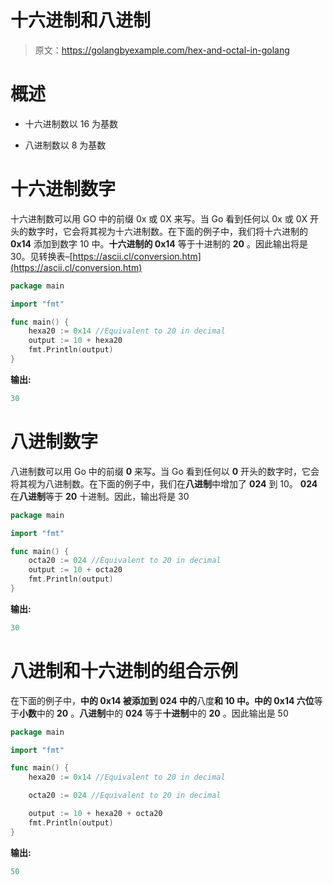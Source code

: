 # 十六进制和八进制

> 原文：<https://golangbyexample.com/hex-and-octal-in-golang>

# **概述**

*   十六进制数以 16 为基数

*   八进制数以 8 为基数

# **十六进制数字**

十六进制数可以用 GO 中的前缀 0x 或 0X 来写。当 Go 看到任何以 0x 或 0X 开头的数字时，它会将其视为十六进制数。在下面的例子中，我们将十六进制的 **0x14** 添加到数字 10 中。**十六进制的 0x14** 等于十进制的 **20** 。因此输出将是 30。见转换表–[https://ascii.cl/conversion.htm](https://ascii.cl/conversion.htm)

```go
package main

import "fmt"

func main() {
    hexa20 := 0x14 //Equivalent to 20 in decimal
    output := 10 + hexa20
    fmt.Println(output)
}
```

**输出:**

```go
30
```

# **八进制数字**

八进制数可以用 Go 中的前缀 **0** 来写。当 Go 看到任何以 **0** 开头的数字时，它会将其视为八进制数。在下面的例子中，我们在**八进制**中增加了 **024** 到 10。 **024** 在**八进制**等于 **20** 十进制。因此，输出将是 30

```go
package main

import "fmt"

func main() {
    octa20 := 024 //Equivalent to 20 in decimal
    output := 10 + octa20
    fmt.Println(output)
}
```

**输出:**

```go
30
```

# **八进制和十六进制的组合示例**

在下面的例子中，**中的 **0x14** 被添加到 **024** 中的**八度**和 **10** 中。**中的 0x14** 六位**等于**小数**中的 **20** 。**八进制**中的 **024** 等于**十进制**中的 **20** 。因此输出是 50

```go
package main

import "fmt"

func main() {
    hexa20 := 0x14 //Equivalent to 20 in decimal

    octa20 := 024 //Equivalent to 20 in decimal

    output := 10 + hexa20 + octa20
    fmt.Println(output)
}
```

**输出:**

```go
50
```